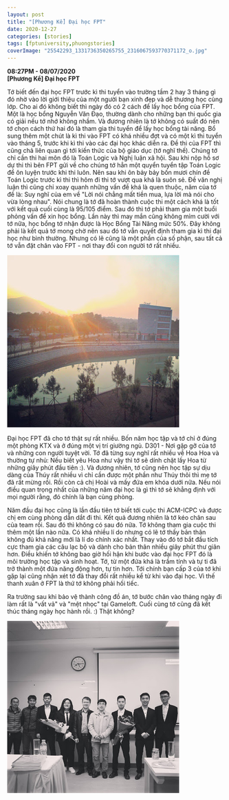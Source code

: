 ```yaml
---
layout: post
title: "[Phương Kể] Đại học FPT"
date: 2020-12-27
categories: [stories]
tags: [fptuniversity,phuongstories]
coverImage: "25542293_1331736350265755_2316067593770371172_o.jpg"
---
```


**08:27PM - 08/07/2020**  
**\[Phương Kể\] Đại học FPT**

Tớ biết đến đại học FPT trước kì thi tuyển vào trường tầm 2 hay 3 tháng gì đó nhờ vào lời giới thiệu của một người bạn xinh đẹp và dễ thương học cùng lớp. Cho ai đó không biết thì ngày đó có 2 cách để lấy học bổng của FPT. Một là học bổng Nguyễn Văn Đạo, thường dành cho những bạn thi quốc gia có giải nếu tớ nhớ không nhầm. Và đương nhiên là tớ không có suất đó nên tớ chọn cách thứ hai đó là tham gia thi tuyển để lấy học bổng tài năng. Bổ sung thêm một chút là kì thi vào FPT có khá nhiều đợt và có một kì thi tuyển vào tháng 5, trước khi kì thi vào các đại học khác diễn ra. Đề thi của FPT thì cũng chả liên quan gì tới kiến thức của bộ giáo dục (tớ nghĩ thế). Chúng tớ chỉ cần thi hai môn đó là Toán Logic và Nghị luận xã hội. Sau khi nộp hồ sơ dự thi thì bên FPT gửi về cho chúng tớ hẳn một quyển tuyển tập Toán Logic để ôn luyện trước khi thi luôn. Nên sau khi ôn bảy bảy bốn mươi chín đề Toán Logic trước kì thi thì hôm đi thi tớ vượt qua khá là suôn sẻ. Đề văn nghị luận thì cũng chỉ xoay quanh những vấn đề khá là quen thuộc, năm của tớ đề là: Suy nghĩ của em về "Lời nói chẳng mất tiền mua, lựa lời mà nói cho vừa lòng nhau". Nói chung là tớ đã hoàn thành cuộc thi một cách khá là tốt với kết quả cuối cùng là 95/105 điểm. Sau đó thì tớ phải tham gia một buổi phỏng vấn để xin học bổng. Lần này thì may mắn cũng không mỉm cười với tớ nữa, học bổng tớ nhận được là Học Bổng Tài Năng mức 50%. Đây không phải là kết quả tớ mong chờ nên sau đó tớ vẫn quyết định tham gia kì thi đại học như bình thường. Nhưng có lẽ cũng là một phần của số phận, sau tất cả tớ vẫn đặt chân vào FPT - nơi thay đổi con người tớ rất nhiều.

![](/assets/images/c64c1-1499455_669008783205185_7204453773333988111_n.jpg)

Đại học FPT đã cho tớ thật sự rất nhiều. Bốn năm học tập và tớ chỉ ở đúng một phòng KTX và ở đúng một vị trí giường ngủ. D301 - Nơi gặp gỡ của tớ và những con người tuyệt vời. Tớ đã từng suy nghĩ rất nhiều về Hoa Hoa và thường tự nhủ: Nếu biết yêu Hoa như vậy thì tớ sẽ dính chặt lấy Hoa từ những giây phút đầu tiên :). Và đương nhiên, tớ cũng nên học tập sự dịu dàng của Thúy rất nhiều vì chỉ cần được một phần như Thúy thôi thì mẹ tớ đã rất mừng rồi. Rồi còn cả chị Hoài và mấy đứa em khóa dưới nữa. Nếu nói điều quan trọng nhất của những năm đại học là gì thì tớ sẽ khẳng định với mọi người rằng, đó chính là bạn cùng phòng. 

Năm đầu đại học cũng là lần đầu tiên tớ biết tới cuộc thi ACM-ICPC và được chị em cùng phòng dẫn dắt đi thi. Kết quả đương nhiên là tớ kéo chân sau của team rồi. Sau đó thì không có sau đó nữa. Tớ không tham gia cuộc thi thêm một lần nào nữa. Có khá nhiều lí do nhưng có lẽ tớ thấy bản thân không đủ khả năng mới là lí do chính xác nhất. Thay vào đó tớ bắt đầu tích cực tham gia các câu lạc bộ và dành cho bản thân nhiều giây phút thư giãn hơn. Điều khiến tớ không bao giờ hối hận khi bước vào đại học FPT đó là môi trường học tập và sinh hoạt. Tớ, từ một đứa khá là trầm tính và tự ti đã trở thành một đứa năng động hơn, tự tin hơn. Tới chính bạn cấp 3 của tớ khi gặp lại cũng nhận xét tớ đã thay đổi rất nhiều kể từ khi vào đại học. Vì thế thanh xuân ở FPT là thứ tớ không phải hối tiếc.

Ra trường sau khi bảo vệ thành công đồ án, tớ bước chân vào tháng ngày đi làm rất là "vất vả" và "mệt nhọc" tại Gameloft. Cuối cùng tớ cũng đã kết thúc tháng ngày học hành rồi. :) Thật không?

![](/assets/images/1bc63-25542293_1331736350265755_2316067593770371172_o.jpg)
